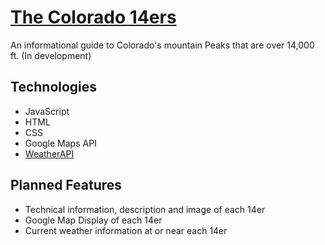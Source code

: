 # [The Colorado 14ers](https://siascone.github.io/the-colorado-14ers/)

An informational guide to Colorado's mountain Peaks that are over 14,000 ft. (In development)

## Technologies
- JavaScript
- HTML
- CSS
- Google Maps API
- [WeatherAPI](weatherapi.com)

## Planned Features
- Technical information, description and image of each 14er
- Google Map Display of each 14er
- Current weather information at or near each 14er
